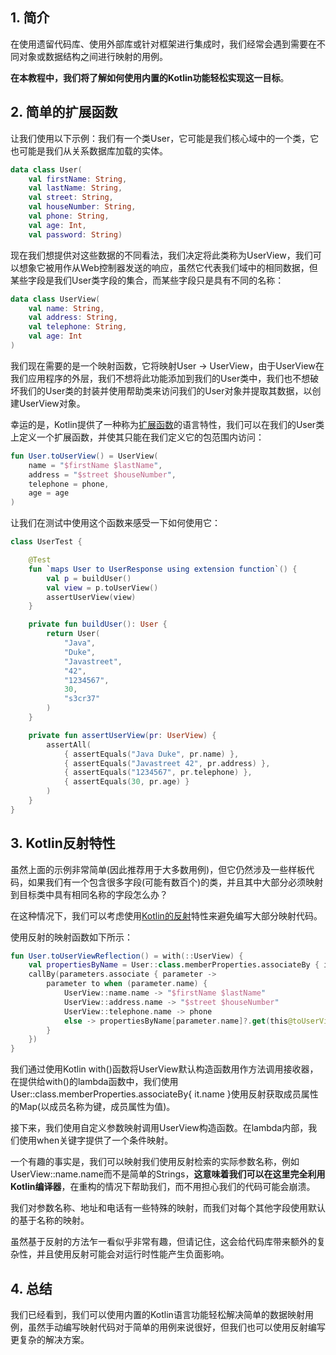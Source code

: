 ## 1. 简介

在使用遗留代码库、使用外部库或针对框架进行集成时，我们经常会遇到需要在不同对象或数据结构之间进行映射的用例。

**在本教程中，我们将了解如何使用内置的Kotlin功能轻松实现这一目标**。

## 2. 简单的扩展函数

让我们使用以下示例：我们有一个类User，它可能是我们核心域中的一个类，它也可能是我们从关系数据库加载的实体。

```kotlin
data class User(
    val firstName: String,
    val lastName: String,
    val street: String,
    val houseNumber: String,
    val phone: String,
    val age: Int,
    val password: String)
```

现在我们想提供对这些数据的不同看法，我们决定将此类称为UserView，我们可以想象它被用作从Web控制器发送的响应，虽然它代表我们域中的相同数据，但某些字段是我们User类字段的集合，而某些字段只是具有不同的名称：

```kotlin
data class UserView(
    val name: String,
    val address: String,
    val telephone: String,
    val age: Int
)
```

我们现在需要的是一个映射函数，它将映射User -> UserView，由于UserView在我们应用程序的外层，我们不想将此功能添加到我们的User类中，我们也不想破坏我们的User类的封装并使用帮助类来访问我们的User对象并提取其数据，以创建UserView对象。

幸运的是，Kotlin提供了一种称为[扩展函数](https://kotlinlang.org/docs/reference/extensions.html)的语言特性，我们可以在我们的User类上定义一个扩展函数，并使其只能在我们定义它的包范围内访问：

```kotlin
fun User.toUserView() = UserView(
    name = "$firstName $lastName",
    address = "$street $houseNumber",
    telephone = phone,
    age = age
)
```

让我们在测试中使用这个函数来感受一下如何使用它：

```kotlin
class UserTest {

    @Test
    fun `maps User to UserResponse using extension function`() {
        val p = buildUser()
        val view = p.toUserView()
        assertUserView(view)
    }

    private fun buildUser(): User {
        return User(
            "Java",
            "Duke",
            "Javastreet",
            "42",
            "1234567",
            30,
            "s3cr37"
        )
    }

    private fun assertUserView(pr: UserView) {
        assertAll(
            { assertEquals("Java Duke", pr.name) },
            { assertEquals("Javastreet 42", pr.address) },
            { assertEquals("1234567", pr.telephone) },
            { assertEquals(30, pr.age) }
        )
    }
}
```

## 3. Kotlin反射特性

虽然上面的示例非常简单(因此推荐用于大多数用例)，但它仍然涉及一些样板代码，如果我们有一个包含很多字段(可能有数百个)的类，并且其中大部分必须映射到目标类中具有相同名称的字段怎么办？

在这种情况下，我们可以考虑使用[Kotlin的反射](https://kotlinlang.org/docs/reference/reflection.html)特性来避免编写大部分映射代码。

使用反射的映射函数如下所示：

```kotlin
fun User.toUserViewReflection() = with(::UserView) {
    val propertiesByName = User::class.memberProperties.associateBy { it.name }
    callBy(parameters.associate { parameter ->
        parameter to when (parameter.name) {
            UserView::name.name -> "$firstName $lastName"
            UserView::address.name -> "$street $houseNumber"
            UserView::telephone.name -> phone
            else -> propertiesByName[parameter.name]?.get(this@toUserViewReflection)
        }
    })
}
```

我们通过使用Kotlin with()函数将UserView默认构造函数用作方法调用接收器，在提供给with()的lambda函数中，我们使用User::class.memberProperties.associateBy{ it.name }使用反射获取成员属性的Map(以成员名称为键，成员属性为值)。

接下来，我们使用自定义参数映射调用UserView构造函数。在lambda内部，我们使用when关键字提供了一个条件映射。

一个有趣的事实是，我们可以映射我们使用反射检索的实际参数名称，例如UserView::name.name而不是简单的Strings，**这意味着我们可以在这里完全利用Kotlin编译器**，在重构的情况下帮助我们，而不用担心我们的代码可能会崩溃。

我们对参数名称、地址和电话有一些特殊的映射，而我们对每个其他字段使用默认的基于名称的映射。

虽然基于反射的方法乍一看似乎非常有趣，但请记住，这会给代码库带来额外的复杂性，并且使用反射可能会对运行时性能产生负面影响。

## 4. 总结

我们已经看到，我们可以使用内置的Kotlin语言功能轻松解决简单的数据映射用例，虽然手动编写映射代码对于简单的用例来说很好，但我们也可以使用反射编写更复杂的解决方案。